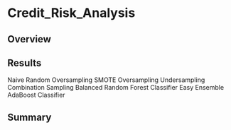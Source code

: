 # Credit_Risk_Analysis
## Overview
## Results
Naive Random Oversampling
SMOTE Oversampling
Undersampling
Combination Sampling
Balanced Random Forest Classifier
Easy Ensemble AdaBoost Classifier
## Summary
